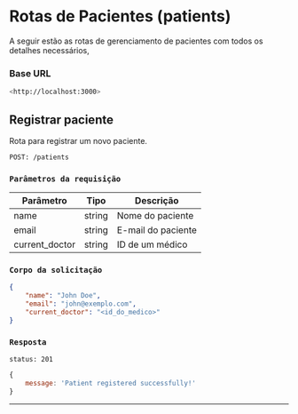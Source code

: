 # Rotas de Pacientes (patients)

A seguir estão as rotas de gerenciamento de pacientes com todos os detalhes necessários,

### Base URL

```bash
<http://localhost:3000>
```


## Registrar paciente

Rota para registrar um novo paciente.

```bash
POST: /patients
```


### `Parâmetros da requisição`

| Parâmetro | Tipo   | Descrição         |
| --------- | ------ | ----------------- |
| name      | string | Nome do paciente   |
| email     | string | E-mail do paciente |
| current_doctor | string | ID de um médico |

### `Corpo da solicitação`

```json
{
	"name": "John Doe",
	"email": "john@exemplo.com",
    "current_doctor": "<id_do_medico>"
}
```


### `Resposta`

```http 
status: 201
```

```js
{
	message: 'Patient registered successfully!'
}
```

---



